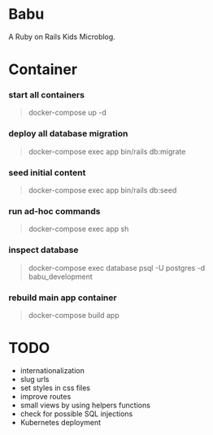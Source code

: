 # Babu
A Ruby on Rails Kids Microblog. 

# Container

### start all containers 

> docker-compose up -d

### deploy all database migration 

> docker-compose exec app bin/rails db:migrate

### seed initial content 

> docker-compose exec app bin/rails db:seed

### run ad-hoc commands

> docker-compose exec app sh 

### inspect database

> docker-compose exec database psql -U postgres -d babu_development

### rebuild main app container
 
> docker-compose build app


# TODO

- internationalization
- slug urls
- set styles in css files
- improve routes
- small views by using helpers functions
- check for possible SQL injections
- Kubernetes deployment

